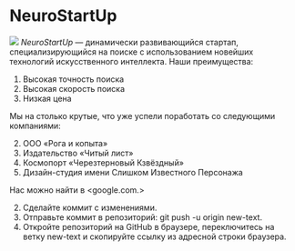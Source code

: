 # NeuroStartUp
![](https://netology-code.github.io/git-homeworks/introduction/assets/logo.png)
*NeuroStartUp* — динамически развивающийся стартап, специализирующийся на поиске с использованием новейших технологий искусственного интеллекта.
Наши преимущества:
1. Высокая точность поиска
1. Высокая скорость поиска
1. Низкая цена


Мы на столько крутые, что уже успели поработать со следующими компаниями:

2. ООО «Рога и копыта»
2. Издательство «Читый лист»
2. Космопорт «Черезтерновый Кзвёздный»
2. Дизайн-студия имени Слишком Известного Персонажа

Нас можно найти в <google.com.>

2. Сделайте коммит с изменениями.
2. Отправьте коммит в репозиторий: git push -u origin new-text.
2. Откройте репозиторий на GitHub в браузере, переключитесь на ветку new-text и скопируйте ссылку из адресной строки браузера.